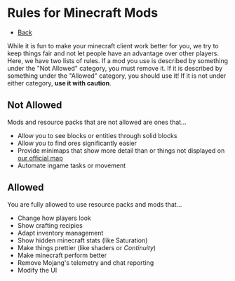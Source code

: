 # Rules for Minecraft Mods
- [Back](/kraftersrealm)

While it is fun to make your minecraft client work better for you, we try to keep things fair and not let people have an advantage over other players. Here, we have two lists of rules. If a mod you use is described by something under the "Not Allowed" category, you must remove it. If it is described by something under the "Allowed" category, you should use it! If it is not under either category, **use it with caution**. 

## Not Allowed
Mods and resource packs that are not allowed are ones that...

- Allow you to see blocks or entities through solid blocks
- Allow you to find ores significantly easier
- Provide minimaps that show more detail than or things not displayed on [our official map](https://kraftersmap.ddns.net)
- Automate ingame tasks or movement


## Allowed
You are fully allowed to use resource packs and mods that...

- Change how players look
- Show crafting recipies
- Adapt inventory management
- Show hidden minecraft stats (like Saturation)
- Make things prettier (like shaders or *Continuity*)
- Make minecraft perform better
- Remove Mojang's telemetry and chat reporting
- Modify the UI
